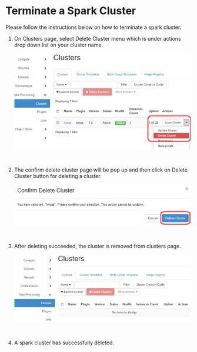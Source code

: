# Terminate a Spark Cluster

Please follow the instructions below on how to terminate a spark cluster.

1. On Clusters page, select Delete Cluster menu which is under actions drop down list on your cluster name.

   <img src="terminate-1.png" width="600">

   ​

2. The confirm delete cluster page will be pop up and then click on Delete Cluster button for deleting a cluster.

   <img src="terminate-2.png" width="600">

   ​

3. After deleting succeeded, the cluster is removed from clusters page.

   <img src="terminate-3.png" width="600">

   ​

4. A spark cluster has successfully deleted.
